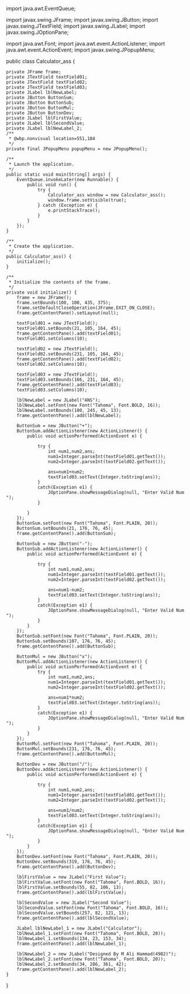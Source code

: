 import java.awt.EventQueue;

import javax.swing.JFrame;
import javax.swing.JButton;
import javax.swing.JTextField;
import javax.swing.JLabel;
import javax.swing.JOptionPane;

import java.awt.Font;
import java.awt.event.ActionListener;
import java.awt.event.ActionEvent;
import javax.swing.JPopupMenu;

public class Calculator_ass {

	private JFrame frame;
	private JTextField textField01;
	private JTextField textField02;
	private JTextField textField03;
	private JLabel lblNewLabel;
	private JButton ButtonSum;
	private JButton ButtonSub;
	private JButton ButtonMul;
	private JButton ButtonDev;
	private JLabel lblFirstValue;
	private JLabel lblSecondValue;
	private JLabel lblNewLabel_2;
	/**
	 * @wbp.nonvisual location=551,184
	 */
	private final JPopupMenu popupMenu = new JPopupMenu();

	/**
	 * Launch the application.
	 */
	public static void main(String[] args) {
		EventQueue.invokeLater(new Runnable() {
			public void run() {
				try {
					Calculator_ass window = new Calculator_ass();
					window.frame.setVisible(true);
				} catch (Exception e) {
					e.printStackTrace();
				}
			}
		});
	}

	/**
	 * Create the application.
	 */
	public Calculator_ass() {
		initialize();
	}

	/**
	 * Initialize the contents of the frame.
	 */
	private void initialize() {
		frame = new JFrame();
		frame.setBounds(100, 100, 435, 375);
		frame.setDefaultCloseOperation(JFrame.EXIT_ON_CLOSE);
		frame.getContentPane().setLayout(null);
		
		textField01 = new JTextField();
		textField01.setBounds(21, 105, 164, 45);
		frame.getContentPane().add(textField01);
		textField01.setColumns(10);
		
		textField02 = new JTextField();
		textField02.setBounds(231, 105, 164, 45);
		frame.getContentPane().add(textField02);
		textField02.setColumns(10);
		
		textField03 = new JTextField();
		textField03.setBounds(166, 231, 164, 45);
		frame.getContentPane().add(textField03);
		textField03.setColumns(10);
		
		lblNewLabel = new JLabel("ANS");
		lblNewLabel.setFont(new Font("Tahoma", Font.BOLD, 16));
		lblNewLabel.setBounds(100, 245, 45, 13);
		frame.getContentPane().add(lblNewLabel);
		
		ButtonSum = new JButton("+");
		ButtonSum.addActionListener(new ActionListener() {
			public void actionPerformed(ActionEvent e) {
				
				try {
					int num1,num2,ans;
					num1=Integer.parseInt(textField01.getText());
					num2=Integer.parseInt(textField02.getText());
					
					ans=num1+num2;
					textField03.setText(Integer.toString(ans));
				}
				catch(Exception e1) {
					JOptionPane.showMessageDialog(null, "Enter Valid Num ");
				}
				
			}
		});
		ButtonSum.setFont(new Font("Tahoma", Font.PLAIN, 20));
		ButtonSum.setBounds(21, 176, 76, 45);
		frame.getContentPane().add(ButtonSum);
		
		ButtonSub = new JButton("-");
		ButtonSub.addActionListener(new ActionListener() {
			public void actionPerformed(ActionEvent e) {
				
				try {
					int num1,num2,ans;
					num1=Integer.parseInt(textField01.getText());
					num2=Integer.parseInt(textField02.getText());
					
					ans=num1-num2;
					textField03.setText(Integer.toString(ans));
				}
				catch(Exception e1) {
					JOptionPane.showMessageDialog(null, "Enter Valid Num ");
				}
			}
		});
		ButtonSub.setFont(new Font("Tahoma", Font.PLAIN, 20));
		ButtonSub.setBounds(107, 176, 76, 45);
		frame.getContentPane().add(ButtonSub);
		
		ButtonMul = new JButton("x");
		ButtonMul.addActionListener(new ActionListener() {
			public void actionPerformed(ActionEvent e) {
				try {
					int num1,num2,ans;
					num1=Integer.parseInt(textField01.getText());
					num2=Integer.parseInt(textField02.getText());
					
					ans=num1*num2;
					textField03.setText(Integer.toString(ans));
				}
				catch(Exception e1) {
					JOptionPane.showMessageDialog(null, "Enter Valid Num ");
				}
			}
		});
		ButtonMul.setFont(new Font("Tahoma", Font.PLAIN, 20));
		ButtonMul.setBounds(231, 176, 76, 45);
		frame.getContentPane().add(ButtonMul);
		
		ButtonDev = new JButton("/");
		ButtonDev.addActionListener(new ActionListener() {
			public void actionPerformed(ActionEvent e) {
				
				try {
					int num1,num2,ans;
					num1=Integer.parseInt(textField01.getText());
					num2=Integer.parseInt(textField02.getText());
					
					ans=num1/num2;
					textField03.setText(Integer.toString(ans));
				}
				catch(Exception e1) {
					JOptionPane.showMessageDialog(null, "Enter Valid Num ");
				}
			}
		});
		ButtonDev.setFont(new Font("Tahoma", Font.PLAIN, 20));
		ButtonDev.setBounds(319, 176, 76, 45);
		frame.getContentPane().add(ButtonDev);
		
		lblFirstValue = new JLabel("First Value");
		lblFirstValue.setFont(new Font("Tahoma", Font.BOLD, 16));
		lblFirstValue.setBounds(55, 82, 106, 13);
		frame.getContentPane().add(lblFirstValue);
		
		lblSecondValue = new JLabel("Second Value");
		lblSecondValue.setFont(new Font("Tahoma", Font.BOLD, 16));
		lblSecondValue.setBounds(257, 82, 121, 13);
		frame.getContentPane().add(lblSecondValue);
		
		JLabel lblNewLabel_1 = new JLabel("Calculator");
		lblNewLabel_1.setFont(new Font("Tahoma", Font.BOLD, 28));
		lblNewLabel_1.setBounds(134, 23, 153, 34);
		frame.getContentPane().add(lblNewLabel_1);
		
		lblNewLabel_2 = new JLabel("Designed By M Ali Hammad(4982)");
		lblNewLabel_2.setFont(new Font("Tahoma", Font.BOLD, 20));
		lblNewLabel_2.setBounds(34, 286, 361, 42);
		frame.getContentPane().add(lblNewLabel_2);
	}
}
